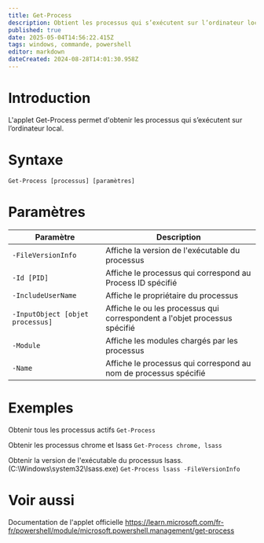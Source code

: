 ```yaml
---
title: Get-Process
description: Obtient les processus qui s’exécutent sur l’ordinateur local.
published: true
date: 2025-05-04T14:56:22.415Z
tags: windows, commande, powershell
editor: markdown
dateCreated: 2024-08-28T14:01:30.958Z
---
```


# Introduction

L'applet Get-Process permet d'obtenir les processus qui s’exécutent sur l’ordinateur local.

# Syntaxe

`Get-Process [processus] [paramètres]`

# Paramètres

| Paramètre                        | Description                                                                |
| -------------------------------- | -------------------------------------------------------------------------- |
| `-FileVersionInfo`               | Affiche la version de l'exécutable du processus                            |
| `-Id [PID]`                      | Affiche le processus qui correspond au Process ID spécifié                 |
| `-IncludeUserName`               | Affiche le propriétaire du processus                                       |
| `-InputObject [objet processus]` | Affiche le ou les processus qui correspondent a l'objet processus spécifié |
| `-Module`                        | Affiche les modules chargés par les processus                              |
| `-Name`                          | Affiche le processus qui correspond au nom de processus spécifié           |

# Exemples

Obtenir tous les processus actifs
`Get-Process`

Obtenir les processus chrome et lsass
`Get-Process chrome, lsass`

Obtenir la version de l'exécutable du processus lsass. (C:\Windows\system32\lsass.exe)
`Get-Process lsass -FileVersionInfo`

# Voir aussi

Documentation de l'applet officielle
https://learn.microsoft.com/fr-fr/powershell/module/microsoft.powershell.management/get-process

